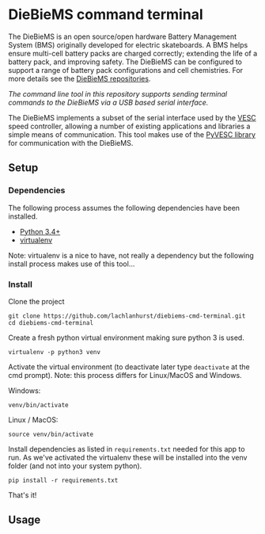 # DieBieMS command terminal
The DieBieMS is an open source/open hardware Battery Management System (BMS) originally developed for electric skateboards. A BMS helps ensure multi-cell battery packs are charged correctly; extending the life of a battery pack, and improving safety. The DieBieMS can be configured to support a range of battery pack configurations and cell chemistries. For more details see the [DieBieMS repositories](https://github.com/DieBieEngineering/DieBieMS/).

*The command line tool in this repository supports sending terminal commands to the DieBieMS via a USB based serial interface.*

The DieBieMS implements a subset of the serial interface used by the [VESC](https://github.com/vedderb/bldc) speed controller, allowing a number of existing applications and libraries a simple means of communication. This tool makes use of the [PyVESC library](https://github.com/LiamBindle/PyVESC) for communication with the DieBieMS.

## Setup

### Dependencies
The following process assumes the following dependencies have been installed.
- [Python 3.4+](https://www.python.org/)
- [virtualenv](https://virtualenv.pypa.io)

Note: virtualenv is a nice to have, not really a dependency but the following install process makes use of this tool...

### Install

Clone the project

    git clone https://github.com/lachlanhurst/diebiems-cmd-terminal.git
    cd diebiems-cmd-terminal

Create a fresh python virtual environment making sure python 3 is used.

    virtualenv -p python3 venv

Activate the virtual environment (to deactivate later type `deactivate` at the cmd prompt). Note: this process differs for Linux/MacOS and Windows.

Windows:

    venv/bin/activate

Linux / MacOS:

    source venv/bin/activate

Install dependencies as listed in `requirements.txt` needed for this app to run. As we've activated the virtualenv these will be installed into the venv folder (and not into your system python).

    pip install -r requirements.txt

That's it!

## Usage

